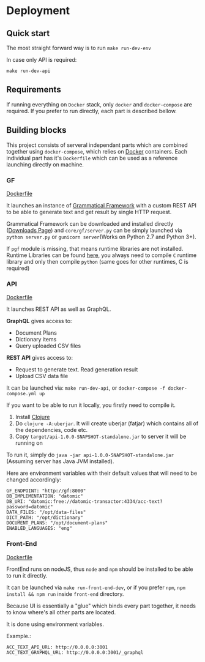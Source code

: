 # Deployment

## Quick start

The most straight forward way is to run
`make run-dev-env`

In case only API is required:

`make run-dev-api`

## Requirements

If running everything on `Docker` stack, only `docker` and `docker-compose` are required. If you prefer to run directly, each part is described bellow.

## Building blocks

This project consists of serveral independant parts which are combined together using `docker-compose`, which relies on [Docker](https://www.docker.com/) containers. Each individual part has it's `Dockerfile` which can be used as a reference launching directly on machine.

### GF

[Dockerfile](../core/gf/Dockerfile)

It launches an instance of [Grammatical Framework](https://www.grammaticalframework.org) with a custom REST API to be able to generate text and get result by single HTTP request.

Grammatical Framework can be downloaded and installed directly ([Downloads Page](https://www.grammaticalframework.org/download/index.html)) and `core/gf/server.py` can be simply launched via `python server.py` or `gunicorn server`(Works on Python 2.7 and Python 3+). 

If `pgf` module is missing, that means runtime libraries are not installed. Runtime Libraries can be found [here](https://github.com/GrammaticalFramework/gf-core/tree/master/src/runtime), you always need to compile `C` runtime library and only then compile `python` (same goes for other runtimes, C is required)


### API

[Dockerfile](../api/Dockerfile)

It launches REST API as well as GraphQL. 

**GraphQL** gives access to:
- Document Plans
- Dictionary items
- Query uploaded CSV files

**REST API** gives access to:
- Request to generate text. Read generation result
- Upload CSV data file

It can be launched via: `make run-dev-api`, or `docker-compose -f docker-compose.yml up`

If you want to be able to run it locally, you firstly need to compile it. 
1. Install [Clojure](https://clojure.org/)
2. Do `clojure -A:uberjar`. It will create uberjar (fatjar) which contains all of the dependencies, code etc.
3. Copy `target/api-1.0.0-SNAPSHOT-standalone.jar` to server it will be running on

To run it, simply do `java -jar api-1.0.0-SNAPSHOT-standalone.jar` (Assuming server has Java JVM installed).

Here are environment variables with their default values that will need to be changed accordingly:
```
GF_ENDPOINT: "http://gf:8000"
DB_IMPLEMENTATION: "datomic"
DB_URI: "datomic:free://datomic-transactor:4334/acc-text?password=datomic"
DATA_FILES: "/opt/data-files"
DICT_PATH: "/opt/dictionary"
DOCUMENT_PLANS: "/opt/document-plans"
ENABLED_LANGUAGES: "eng"
```

### Front-End

[Dockerfile](../front-end/Dockerfile)

FrontEnd runs on nodeJS, thus `node` and `npm` should be installed to be able to run it directly.

It can be launched via `make run-front-end-dev`, or if you prefer `npm`, `npm install && npm run` inside `front-end` directory.

Because UI is essentially a "glue" which binds every part together, it needs to know where's all other parts are located.

It is done using environment variables.

Example.:
```
ACC_TEXT_API_URL: http://0.0.0.0:3001
ACC_TEXT_GRAPHQL_URL: http://0.0.0.0:3001/_graphql
```

